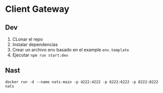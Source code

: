 # Client Gateway

## Dev

1. CLonar el repo
2. Instalar dependencias
3. Crear un archivo env basado en el example `env.template`
4. Ejecutar `npm run start:dev`

## Nast

```
docker run -d --name nats-main -p 4222:4222 -p 6222:6222 -p 8222:8222 nats
```
